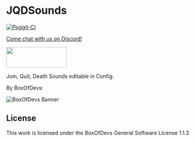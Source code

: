 # JQDSounds

[![Poggit-CI](https://poggit.pmmp.io/ci.badge/BoxOfDevs/JQDSounds/JQDSounds)](https://poggit.pmmp.io/ci/BoxOfDevs/JQDSounds/JQDSounds)

[Come chat with us on Discord!](https://discord.gg/tcT9VDt)

[<img src="https://discordapp.com/assets/fc0b01fe10a0b8c602fb0106d8189d9b.png" width="162" height= "55">](https://discord.gg/tcT9VDt)

Join, Quit, Death Sounds editable in Config.

By BoxOfDevs:

![BoxOfDevs Banner](http://files.himbeer.me/bod-banner.gif)

## License
This work is licensed under the BoxOfDevs General Software License 1.1.3

